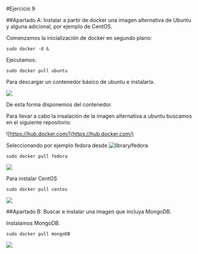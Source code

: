 #Ejercicio 9

##Apartado A: Instalar a partir de docker una imagen alternativa de Ubuntu y alguna adicional, por ejemplo de CentOS.

Comenzamos la inicialización de docker en segundo plano:

    sudo docker -d &
    
Ejecutamos:
    
    sudo docker pull ubuntu

Para descargar un contenedor básico de ubuntu e instalarla.

![](http://googledrive.com/host/0B6Q-phIC3pUpblVzUS1RbEZjb1E/snapshot13.png)

De esta forma disponemos del contenedor.

Para llevar a cabo la insalación de la imagen alternativa a ubuntu buscamos en el siguiente repositorio:

![https://hub.docker.com/](https://hub.docker.com/)

Seleccionando por ejemplo fedora desde ![library/fedora](https://hub.docker.com/_/fedora/)

    sudo docker pull fedora

![](http://googledrive.com/host/0B6Q-phIC3pUpblVzUS1RbEZjb1E/snapshot14.png)

Para instalar CentOS

    sudo docker pull centos
    
![](http://googledrive.com/host/0B6Q-phIC3pUpblVzUS1RbEZjb1E/snapshot15.png)


##Apartado B: Buscar e instalar una imagen que incluya MongoDB.

Instalamos MongoDB.

    sudo docker pull mongoDB
    
![](http://googledrive.com/host/0B6Q-phIC3pUpblVzUS1RbEZjb1E/snapshot16.png)
    